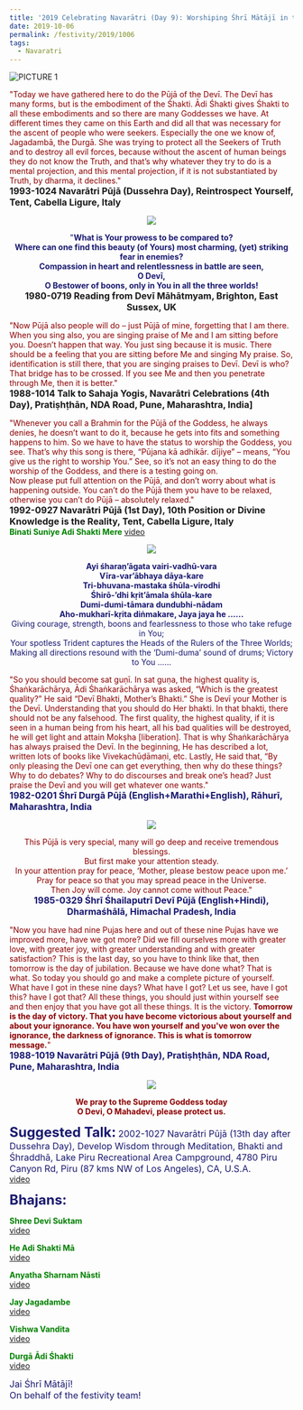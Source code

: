 ```yaml
---
title: '2019 Celebrating Navarātri (Day 9): Worshiping Śhrī Mātājī in the form of Śhrī Siddhidātrī'
date: 2019-10-06
permalink: /festivity/2019/1006
tags:
  - Navaratri
---
```


![PICTURE 1](/images/image1.png)

<p>
<font color="DarkRed">"Today we have gathered here to do the Pūjā of the Devī. The Devī has many forms, but is the embodiment of the Śhakti. Ādi Śhakti gives Śhakti to all these embodiments and so there are many Goddesses we have.
At different times they came on this Earth and did all that was necessary for the ascent of people who were seekers. Especially the one we know of, Jagadambā, the Durgā. She was trying to protect all the Seekers of Truth and to destroy all evil forces, because without the ascent of human beings they do not know the Truth, and that’s why whatever they try to do is a mental projection, and this mental projection, if it is not substantiated by Truth, by dharma, it declines."</font><br>
<font size="+0"><b>1993-1024 Navarātri Pūjā (Dussehra Day), Reintrospect Yourself, Tent, Cabella Ligure, Italy</b></font>
</p>

<div style="text-align: center"><img src="/images/image202.png" /></div>

<p style="text-align:center;">
<font color="MidNightBlue">"<b>What is Your prowess to be compared to?<br>
Where can one find this beauty (of Yours) most charming, (yet) striking fear in enemies?<br>
Compassion in heart and relentlessness in battle are seen,<br>
O Devī, <br>
O Bestower of boons, only in You in all the three worlds!</b></font><br>
<font size="+0"><b>1980-0719 Reading from Devī Māhātmyam, Brighton, East Sussex, UK</b></font>
</p>

<p>
<font color="DarkRed">"Now Pūjā also people will do – just Pūjā of mine, forgetting that I am there. When you sing also, you are singing praise of Me and I am sitting before you. Doesn’t happen that way. You just sing because it is music. There should be a feeling that you are sitting before Me and singing My praise. So, identification is still there, that you are singing praises to Devī. Devī is who? That bridge has to be crossed. If you see Me and then you penetrate through Me, then it is better."</font><br>
<font size="+0"><b>1988-1014 Talk to Sahaja Yogis, Navarātri Celebrations (4th Day), Pratiṣhṭhān, NDA Road, Pune, Maharashtra, India]</b></font>

<p>
<font color="DarkRed">"Whenever you call a Brahmin for the Pūjā of the Goddess, he always denies, he doesn’t want to do it, because he gets into fits and something happens to him. So we have to have the status to worship the Goddess, you see. That’s why this song is there, “Pūjana kā adhikār. dījiye” – means, “You give us the right to worship You.” See, so it’s not an easy thing to do the worship of the Goddess, and there is a testing going on.<br>
Now please put full attention on the Pūjā, and don’t worry about what is happening outside. You can’t do the Pūjā them you have to be relaxed, otherwise you can’t do Pūjā – absolutely relaxed."</font><br>
<font size="+0"><b>1992-0927 Navarātri Pūjā (1st Day), 10th Position or Divine Knowledge is the Reality, Tent, Cabella Ligure, Italy</b></font><br>
<font color="green"><b>Binati Suniye Adi Shakti Mere</b></font>
<a href="https://www.youtube.com/watch?v=dnrt5n-vjQ0&feature=youtu.be">video</a> 
</p>

<div style="text-align: center"><img src="/images/image203.png" /></div>

<p style="text-align:center;">
<font color="MidNightBlue"><b>Ayi śharaṇ’āgata vairi-vadhū-vara<br>
Vīra-var’ābhaya dāya-kare<br>
Tri-bhuvana-mastaka śhūla-virodhi<br>
Śhirō-’dhi kṛit’āmala śhūla-kare<br>
Dumi-dumi-tāmara dundubhi-nādam<br>
Aho-mukharī-kṛita diṅmakare, Jaya jaya he ......</b><br>
Giving courage, strength, boons and fearlessness to those who take refuge in You;<br>
Your spotless Trident captures the Heads of the Rulers of the Three Worlds;<br>
Making all directions resound with the ‘Dumi-duma’ sound of drums; Victory to You ......<br>
</p>

<p>
<font color="DarkRed">"So you should become sat guṇī. In sat guṇa, the highest quality is, Śhaṅkarāchārya, Ādi Śhaṅkarāchārya was asked, “Which is the greatest quality?” He said “Devī Bhakti, Mother’s Bhakti.” She is Devī your Mother is the Devī. Understanding that you should do Her bhakti. In that bhakti, there should not be any falsehood. The first quality, the highest quality, if it is seen in a human being from his heart, all his bad qualities will be destroyed, he will get light and attain Mokṣha [liberation]. That is why Śhaṅkarāchārya has always praised the Devī. In the beginning, He has described a lot, written lots of books like Vivekachūḍāmaṇi, etc. Lastly, He said that, “By only pleasing the Devī one can get everything, then why do these things? Why to do debates? Why to do discourses and break one’s head? Just praise the Devī and you will get whatever one wants."</font><br>
<font size="+0"><b>1982-0201 Śhrī Durgā Pūjā (English+Marathi+English), Rāhurī, Maharashtra, India</b></font>
</p>

<div style="text-align: center"><img src="/images/image204.png" /></div>

<p style="text-align:center;">
<font color="DarkRed">This Pūjā is very special, many will go deep and receive tremendous blessings.<br>
But first make your attention steady.<br>
In your attention pray for peace, ‘Mother, please bestow peace upon me.’ Pray for peace so that you may spread peace in the Universe.<br>
Then Joy will come. Joy cannot come without Peace."</font><br>
<font size="+0"><b>1985-0329 Śhrī Śhailaputrī Devī Pūjā (English+Hindi), Dharmaśhālā, Himachal Pradesh, India</b></font>
</p>

<p>
<font color="DarkRed">"Now you have had nine Pujas here and out of these nine Pujas have we improved more, have we got more? Did we fill ourselves more with greater love, with greater joy, with greater understanding and with greater satisfaction? This is the last day, so you have to think like that, then tomorrow is the day of jubilation. Because we have done what? That is what. So today you should go and make a complete picture of yourself. What have I got in these nine days? What have I got? Let us see, have I got this? have I got that? All these things, you should just within yourself see and then enjoy that you have got all these things. It is the victory. <b>Tomorrow is the day of victory. That you have become victorious about yourself and about your ignorance. You have won yourself and you've won over the ignorance, the darkness of ignorance. This is what is tomorrow message.</b>"</font><br>
<font size="+0"><b>1988-1019 Navarātri Pūjā (9th Day), Pratiṣhṭhān, NDA Road, Pune, Maharashtra, India</b></font>
</p>

<div style="text-align: center"><img src="/images/image205.png" /></div>

<p style="text-align:center;">
<font color="DarkRed"><b>We pray to the Supreme Goddess today<br>
O Devi, O Mahadevi, please protect us.</b></font>
</p>

<font size="+2"><b>Suggested Talk:</b></font> 
<font size="+0">2002-1027 Navarātri Pūjā (13th day after Dussehra Day), Develop Wisdom through Meditation, Bhakti and Śhraddhā, Lake Piru Recreational Area Campground, 4780 Piru Canyon Rd, Piru (87 kms NW of Los Angeles), CA, U.S.A.</font>
<br><a href="https://www.youtube.com/watch?time_continue=4&v=DNcvMyD5YVQ"> video</a><br>

<font size="+2"><b>Bhajans:</b></font>

<p>
<font color="green"><b>Shree Devi Suktam</b></font><br>
<a href="https://www.youtube.com/watch?v=K7he8axOgfw"> video</a><br>
</p>

<p>
<font color="green"><b>He Adi Shakti Mā</b></font><br>
<a href="https://www.youtube.com/watch?v=b7fLaveK-pg">video</a>
</p>

<p>
<font color="green"><b>Anyatha Sharnam Nāsti</b></font><br>
<a href="https://www.youtube.com/watch?v=NX0Gy8VNh3E">video</a>
</p>
 
<p>
<font color="green"><b>Jay Jagadambe</b></font><br>
<a href="https://www.youtube.com/watch?v=Mb2BG7DbhwY">video</a> 
</p>

<p>
<font color="green"><b>Vishwa Vandita</b></font><br>
<a href="https://youtu.be/-1L2orIZ1DU">video</a> 
</p>

<p>
<font color="green"><b>Durgā Ādi Śhakti</b></font><br>
<a href="ttps://www.youtube.com/watch?v=IZxG3j1wUyE">video</a> 
</p>

<p>
<font size="+0">Jai Śhrī Mātājī!<br>
On behalf of the festivity team!</font>
</p>